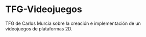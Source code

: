 # TFG-Videojuegos
TFG de Carlos Murcia sobre la creación e implementación de un videojuegos de plataformas 2D.
